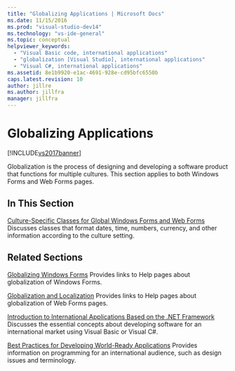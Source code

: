 ```yaml
---
title: "Globalizing Applications | Microsoft Docs"
ms.date: 11/15/2016
ms.prod: "visual-studio-dev14"
ms.technology: "vs-ide-general"
ms.topic: conceptual
helpviewer_keywords:
  - "Visual Basic code, international applications"
  - "globalization [Visual Studio], international applications"
  - "Visual C#, international applications"
ms.assetid: 8e1b9920-e1ac-4691-928e-cd95bfc6550b
caps.latest.revision: 10
author: jillre
ms.author: jillfra
manager: jillfra
---
```

# Globalizing Applications
[!INCLUDE[vs2017banner](../includes/vs2017banner.md)]

Globalization is the process of designing and developing a software product that functions for multiple cultures. This section applies to both Windows Forms and Web Forms pages.

## In This Section
 [Culture-Specific Classes for Global Windows Forms and Web Forms](../ide/culture-specific-classes-for-global-windows-forms-and-web-forms.md)
 Discusses classes that format dates, time, numbers, currency, and other information according to the culture setting.

## Related Sections
 [Globalizing Windows Forms](https://msdn.microsoft.com/library/72f6cd92-83be-45ec-aa37-9cb8e3ebc3c5)
 Provides links to Help pages about globalization of Windows Forms.

 [Globalization and Localization](https://msdn.microsoft.com/library/8ef3838e-9d05-4236-9dd0-ceecff9df80d)
 Provides links to Help pages about globalization of Web Forms pages.

 [Introduction to International Applications Based on the .NET Framework](../ide/introduction-to-international-applications-based-on-the-dotnet-framework.md)
 Discusses the essential concepts about developing software for an international market using Visual Basic or Visual C#.

 [Best Practices for Developing World-Ready Applications](https://msdn.microsoft.com/library/f08169c7-aad8-4ec3-9a21-9ebd3b89986c)
 Provides information on programming for an international audience, such as design issues and terminology.
